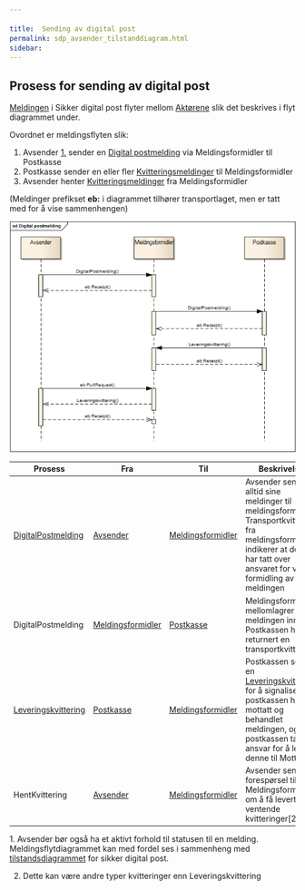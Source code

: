 ```yaml
---
 
title:  Sending av digital post  
permalink: sdp_avsender_tilstanddiagram.html
sidebar:
---
```


## Prosess for sending av digital post

[Meldingen](../meldinger/) i Sikker digital post flyter mellom
[Aktørene](Aktorer.md) slik det beskrives i flyt diagrammet under.

Ovordnet er meldingsflyten slik:

1.  Avsender [1.](#Link1) sender en [Digital
    postmelding](../meldinger/DigitalPostMelding.md) via Meldingsformidler
    til Postkasse
2.  Postkasse sender en eller fler
    [Kvitteringsmeldinger](../meldinger/KvitteringsMelding.md) til
    Meldingsformidler
3.  Avsender henter
    [Kvitteringsmeldinger](../meldinger/KvitteringsMelding.md) fra
    Meldingsformidler

(Meldinger prefikset **eb:** i diagrammet tilhører transportlaget, men
er tatt med for å vise sammenhengen)

[![Prosess for sending av digital post](DigitalpostMelding.png
"Prosess for sending av digital post")](DigitalpostMelding.png)

| Prosess      | Fra    | Til     | Beskrivelse        |
| ---- | --- | --- | --- |
| [DigitalPostmelding](../meldinger/DigitalPostMelding.md)   | [Avsender](Aktorer.md)          | [Meldingsformidler](Aktorer.md) | Avsender sender alltid sine meldinger til meldingsformidler. Transportkvittering fra meldingsformidler indikerer at denne har tatt over ansvaret for videre formidling av meldingen                       |
| DigitalPostmelding                                      | [Meldingsformidler](Aktorer.md) | [Postkasse](Aktorer.md)         | Meldingsformidler mellomlagrer meldingen inntil Postkassen har returnert en transportkvittering.                                                                                                          |
| [Leveringskvittering](../meldinger/LeveringsKvittering.md) | [Postkasse](Aktorer.md)         | [Meldingsformidler](Aktorer.md) | Postkassen sender en [Leveringskvittering](../meldinger/LeveringsKvittering.md) for å signalisere at postkassen har mottatt og behandlet meldingen, og postkassen tar ansvar for å levere denne til Mottaker |
| HentKvittering                                          | [Avsender](Aktorer.md)          | [Meldingsformidler](Aktorer.md) | Avsender sender forespørsel til Meldingsformidler om å få levert ventende kvitteringer\[2\]                                                                                                               |

<a name="Link1"></a> 1. Avsender bør også ha et aktivt forhold til statusen til en melding.
    Meldingsflytdiagrammet kan med fordel ses i sammenheng med
    [tilstandsdiagrammet](avsender_tilstanddiagram.md) for sikker digital
    post.
  

2.  Dette kan være andre typer kvitteringer enn Leveringskvittering
